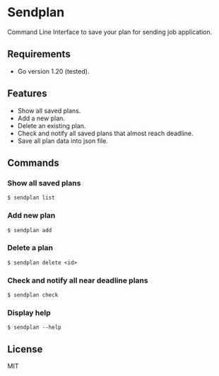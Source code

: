 # Sendplan
Command Line Interface to save your plan for sending job application.

## Requirements
- Go version 1.20 (tested).

## Features
- Show all saved plans.
- Add a new plan.
- Delete an existing plan.
- Check and notify all saved plans that almost reach deadline.
- Save all plan data into json file.

## Commands
### Show all saved plans
```sh-session
$ sendplan list
```

### Add new plan
```sh-session
$ sendplan add
```

### Delete a plan
```sh-session
$ sendplan delete <id>
```

### Check and notify all near deadline plans
```sh-session
$ sendplan check
```

### Display help
```sh-session
$ sendplan --help
```

## License

MIT